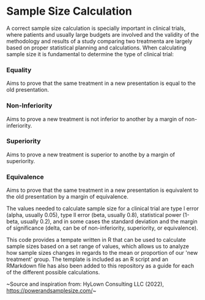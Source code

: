 # Sample Size Calculation

A correct sample size calculation is specially important in clinical trials, where patients and usually large budgets are involved and the validity of the methodology and results of a study comparing two treatmenta are largely based on proper statistical planning and calculations. When calculating sample size it is fundamental to determine the type of clinical trial:

### Equality
Aims to prove that the same treatment in a new presentation is equal to the old presentation.

### Non-Inferiority 
Aims to prove a new treatment is not inferior to another by a margin of non-inferiority. 

### Superiority
Aims to prove a new treatment is superior to anothe by a margin of superiority. 

### Equivalence
Aims to prove that the same treatment in a new presentation is equivalent to the old presentation by a margin of equivalence.

The values needed to calculate sample size for a clinical trial are type l error (alpha, usually 0.05), type ll error (beta, usually 0.8), statistical power (1-beta, usually 0.2), and in some cases the standard deviation and the margin of significance (delta, can be of non-inferiority, superiority, or equivalence). 

This code provides a tempate written in R that can be used to calculate sample sizes based on a set range of values, which allows us to analyze how sample sizes changes in regards to the mean or proportion of our 'new treatment' group. The template is included as an R script and an RMarkdown file has also been added to this repository as a guide for each of the different possible calculations. 

~Source and inspiration from: HyLown Consulting LLC (2022), https://powerandsamplesize.com/~
